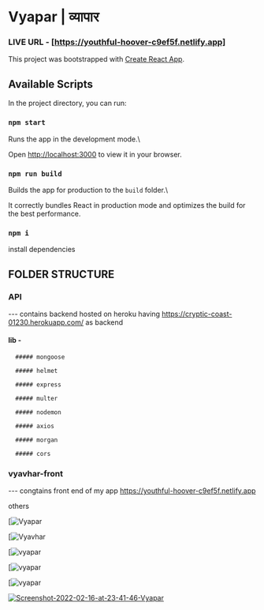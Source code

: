 # Vyapar | व्यापार 

  ### LIVE URL - [https://youthful-hoover-c9ef5f.netlify.app]
  
  
  This project was bootstrapped with [Create React App](https://github.com/facebook/create-react-app).

## Available Scripts



In the project directory, you can run:



### `npm start`

Runs the app in the development mode.\

Open [http://localhost:3000](http://localhost:3000) to view it in your browser.

### `npm run build`

Builds the app for production to the `build` folder.\

It correctly bundles React in production mode and optimizes the build for the best performance.



### `npm i`

install dependencies



## FOLDER STRUCTURE

### API 

  --- contains backend hosted on heroku having https://cryptic-coast-01230.herokuapp.com/ as backend

  #### lib -

      ##### mongoose

      ##### helmet

      ##### express

      ##### multer

      ##### nodemon

      ##### axios

      ##### morgan

      ##### cors

### vyavhar-front

  --- congtains front end of my app https://youthful-hoover-c9ef5f.netlify.app


others

[![Vyapar](https://ibb.co/2tr74cx)


[![Vyavhar](https://ibb.co/5K4HdPG)

[![vyapar](https://ibb.co/tHxjRrZ)


[![vyapar](https://ibb.co/Mc1Ld1m)


[![vyapar](https://ibb.co/vkSWrwm)




<a href="https://ibb.co/Br0zgVg"><img src="https://i.ibb.co/0FHDfjf/Screenshot-2022-02-16-at-23-41-46-Vyapar.png" alt="Screenshot-2022-02-16-at-23-41-46-Vyapar" border="0"></a>

